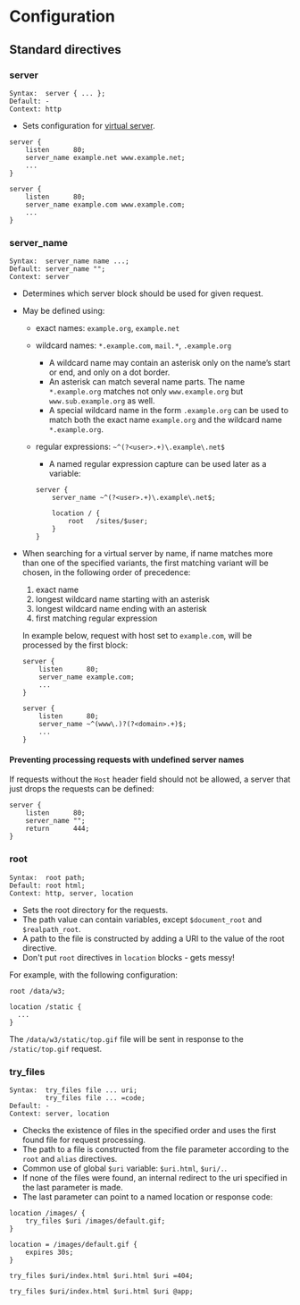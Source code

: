 # Configuration

## Standard directives

### server

```
Syntax:  server { ... };
Default: -
Context: http
```

* Sets configuration for [virtual server](https://en.wikipedia.org/wiki/Virtual_hosting).

```
server {
    listen      80;
    server_name example.net www.example.net;
    ...
}

server {
    listen      80;
    server_name example.com www.example.com;
    ...
}
```

### server_name

```
Syntax:  server_name name ...;
Default: server_name "";
Context: server
```

* Determines which server block should be used for given request.
* May be defined using:

	* exact names:
		`example.org`, `example.net`
	* wildcard names:
		`*.example.com`, `mail.*`, `.example.org`

      * A wildcard name may contain an asterisk only on the name’s start or end, and only on a dot border.
      * An asterisk can match several name parts. The name `*.example.org` matches not only `www.example.org` but `www.sub.example.org` as well.
      * A special wildcard name in the form `.example.org` can be used to match both the exact name `example.org` and the wildcard name `*.example.org`.

	* regular expressions:
		`~^(?<user>.+)\.example\.net$`

      * A named regular expression capture can be used later as a variable:

      ```
      server {
          server_name ~^(?<user>.+)\.example\.net$;

          location / {
              root   /sites/$user;
          }
      }
      ```

* When searching for a virtual server by name, if name matches more than one of the specified variants, the first matching variant will be chosen, in the following order of precedence:

  1. exact name
  2. longest wildcard name starting with an asterisk
  3. longest wildcard name ending with an asterisk
  4. first matching regular expression

  In example below, request with host set to `example.com`, will be processed by the first block:
  ```
  server {
      listen      80;
      server_name example.com;
      ...
  }

  server {
      listen      80;
      server_name ~^(www\.)?(?<domain>.+)$;
      ...
  }
  ```

#### Preventing processing requests with undefined server names

If requests without the `Host` header field should not be allowed, a server that just drops the requests can be defined:

```
server {
    listen      80;
    server_name "";
    return      444;
}
```

### root

```
Syntax:	 root path;
Default: root html;
Context: http, server, location
```

* Sets the root directory for the requests.
* The path value can contain variables, except `$document_root` and `$realpath_root`.
* A path to the file is constructed by adding a URI to the value of the root directive.
* Don't put `root` directives in `location` blocks - gets messy!

For example, with the following configuration:

```
root /data/w3;

location /static {
  ...
}
```

The `/data/w3/static/top.gif` file will be sent in response to the `/static/top.gif` request.

### try_files

```
Syntax:	 try_files file ... uri;
         try_files file ... =code;
Default: -
Context: server, location
```

* Checks the existence of files in the specified order and uses the first found file for request processing.
* The path to a file is constructed from the file parameter according to the `root` and `alias` directives.
* Common use of global `$uri` variable: `$uri.html`, `$uri/.`.
* If none of the files were found, an internal redirect to the uri specified in the last parameter is made.
* The last parameter can point to a named location or response code:

```
location /images/ {
    try_files $uri /images/default.gif;
}

location = /images/default.gif {
    expires 30s;
}
```

```
try_files $uri/index.html $uri.html $uri =404;
```

```
try_files $uri/index.html $uri.html $uri @app;
```
